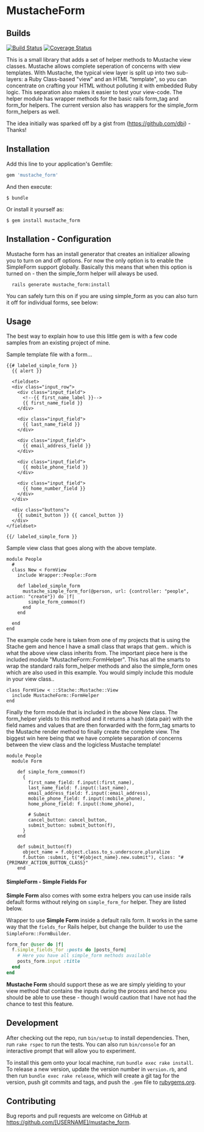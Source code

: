 # MustacheForm

## Builds
[![Build Status](https://travis-ci.org/netflakes/mustache_form.svg?branch=master)](https://travis-ci.org/netflakes/mustache_form)
[![Coverage Status](https://coveralls.io/repos/netflakes/mustache_form/badge.svg)](https://coveralls.io/r/netflakes/mustache_form)

This is a small library that adds a set of helper methods to Mustache view classes. Mustache allows complete
seperation of concerns with view templates. With Mustache, the typical view layer is split up into two sub-layers: a Ruby Class-based "view" and an HTML "template", so you can concentrate on crafting your HTML without polluting it with embedded Ruby logic. This separation also makes it easier to test your view-code. The helper module has wrapper methods for the basic rails form_tag and form_for helpers. The current version also has wrappers for the simple_form form_helpers as well.

The idea initially was sparked off by a gist from (https://github.com/dbi) - Thanks!

## Installation

Add this line to your application's Gemfile:

```ruby
gem 'mustache_form'
```

And then execute:

    $ bundle

Or install it yourself as:

    $ gem install mustache_form


## Installation - Configuration

Mustache form has an install generator that creates an initializer allowing you to turn on and off
options. For now the only option is to enable the SimpleForm support globally. Basically this means
that when this option is turned on - then the simple_form helper will always be used.


```
  rails generate mustache_form:install
```


You can safely turn this on if you are using simple_form as you can also turn it off for individual
forms, see below:


## Usage

The best way to explain how to use this little gem is with a few code samples from an existing
project of mine.

Sample template file with a form...

```
{{# labeled_simple_form }}
  {{ alert }}

  <fieldset>
  <div class="input_row">
    <div class="input_field">
      <!--{{ first_name_label }}-->
      {{ first_name_field }}
    </div>

    <div class="input_field">
      {{ last_name_field }}
    </div>

    <div class="input_field">
      {{ email_address_field }}
    </div>

    <div class="input_field">
      {{ mobile_phone_field }}
    </div>

    <div class="input_field">
      {{ home_number_field }}
    </div>
  </div>

  <div class="buttons">
    {{ submit_button }} {{ cancel_button }}
  </div>
</fieldset>

{{/ labeled_simple_form }}
```

Sample view class that goes along with the above template.

```
module People
  #
  class New < FormView
    include Wrapper::People::Form

    def labeled_simple_form
      mustache_simple_form_for(@person, url: {controller: "people", action: "create"}) do |f|
        simple_form_common(f)
      end
    end

  end
end
```

The example code here is taken from one of my projects that is using the Stache gem and hence I have a small
class that wraps that gem.. which is what the above view class inherits from. The important piece here is the
included module "MustacheForm::FormHelper". This has all the smarts to wrap the standard rails form_helper methods
and also the simple_form ones which are also used in this example. You would simply include this module in your
view class..

```
class FormView < ::Stache::Mustache::View
  include MustacheForm::FormHelper
end
```

Finally the form module that is included in the above New class. The form_helper yields to this method and
it returns a hash (data pair) with the field names and values that are then forwarded with the form_tag smarts
to the Mustache render method to finally create the complete view. The biggest win here being that we have complete
separation of concerns between the view class and the logicless Mustache template!

```
module People
  module Form

    def simple_form_common(f)
      {
        first_name_field: f.input(:first_name),
        last_name_field: f.input(:last_name),
        email_address_field: f.input(:email_address),
        mobile_phone_field: f.input(:mobile_phone),
        home_phone_field: f.input(:home_phone),

        # Submit
        cancel_button: cancel_button,
        submit_button: submit_button(f),
      }
    end

    def submit_button(f)
      object_name = f.object.class.to_s.underscore.pluralize
      f.button :submit, t("#{object_name}.new.submit"), class: "#{PRIMARY_ACTION_BUTTON_CLASS}"
    end

```

#### SimpleForm - Simple Fields For

**Simple Form** also comes with some extra helpers you can use inside rails default forms without relying
on `simple_form_for` helper. They are listed below.

Wrapper to use **Simple Form** inside a default rails form. It works in the same way that the `fields_for`
Rails helper, but change the builder to use the `SimpleForm::FormBuilder`.

```ruby
form_for @user do |f|
  f.simple_fields_for :posts do |posts_form|
    # Here you have all simple_form methods available
    posts_form.input :title
  end
end
```

**Mustache Form** should support these as we are simply yielding to your view method that contains the inputs
during the process and hence you should be able to use these - though I would caution that I have not had the
chance to test this feature.

## Development

After checking out the repo, run `bin/setup` to install dependencies. Then, run `rake rspec` to run the tests. You can also run `bin/console` for an interactive prompt that will allow you to experiment.

To install this gem onto your local machine, run `bundle exec rake install`. To release a new version, update the version number in `version.rb`, and then run `bundle exec rake release`, which will create a git tag for the version, push git commits and tags, and push the `.gem` file to [rubygems.org](https://rubygems.org).

## Contributing

Bug reports and pull requests are welcome on GitHub at https://github.com/[USERNAME]/mustache_form.
